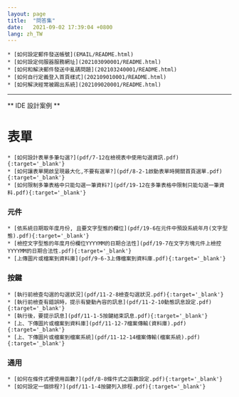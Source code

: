 ```yaml
---
layout: page
title:  "問答集"
date:   2021-09-02 17:39:04 +0800
lang: zh_TW
---
```



	* [如何設定郵件發送帳號](EMAIL/README.html)
	* [如何設定伺服器服務網址](202103090001/README.html)
	* [如何和解決郵件發送中亂碼問題](202103240001/README.html)
	* [如何自行定義登入首頁樣式](202109010001/README.html)
	* [如何解決經常被踢出系統](202109020001/README.html)

----
** IDE 設計案例 ** 

# 表單

	* [如何設計表單多筆勾選?](pdf/7-12在檢視表中使用勾選資訊.pdf){:target='_blank'}
	* [如何讓表單開啟呈現最大化,不要有選單?](pdf/8-2-1啟動表單時開關首頁選單.pdf){:target='_blank'}
	* [如何限制多筆表格中只能勾選一筆資料?](pdf/19-12在多筆表格中限制只能勾選一筆資料.pdf){:target='_blank'}
	

### 元件

	* [依系統日期取年度月份, 且要文字型態的欄位](pdf/19-6在元件中預設系統年月(文字型態).pdf){:target='_blank'}
	* [檢控文字型態的年度月份欄位YYYYMM的日期合法性](pdf/19-7在文字方塊元件上檢控YYYYMM的日期合法性.pdf){:target='_blank'}
	* [上傳圖片或檔案到資料庫](pdf/9-6-3上傳檔案到資料庫.pdf){:target='_blank'}
	

### 按鍵

	* [執行前檢查勾選的勾選狀況](pdf/11-2-8檢查勾選狀況.pdf){:target='_blank'}
	* [執行前檢查有錯誤時，提示有變動內容的訊息](pdf/11-2-10動態訊息設定.pdf){:target='_blank'}
	* [執行後，要提示訊息](pdf/11-1-5按鍵結束訊息.pdf){:target='_blank'}
	* [上、下傳圖片或檔案到資料庫](pdf/11-12-7檔案傳輸(資料庫).pdf){:target='_blank'}
	* [上、下傳圖片或檔案到檔案系統](pdf/11-12-14檔案傳輸(檔案系統).pdf){:target='_blank'}

	
### 通用

	* [如何在條件式裡使用函數?](pdf/8-8條件式之函數設定.pdf){:target='_blank'}    
	* [如何設定一個排程?](pdf/11-1-4按鍵列入排程.pdf){:target='_blank'}    
